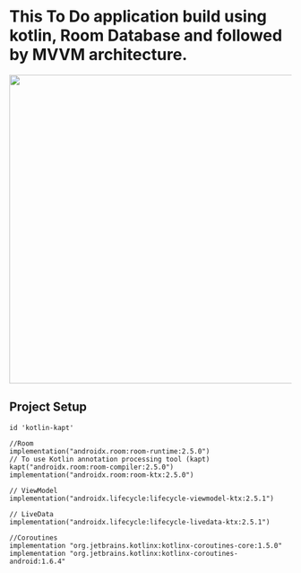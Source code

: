 # This To Do application build using kotlin, Room Database and followed by MVVM architecture.

<img src="https://github.com/ArjunGupta08/To-Do-MVVM-Kotlin/assets/85922120/e2837788-d2d8-4a39-a9af-6aa1279cd29a" width="550">

## Project Setup

    id 'kotlin-kapt'

    //Room
    implementation("androidx.room:room-runtime:2.5.0")
    // To use Kotlin annotation processing tool (kapt)
    kapt("androidx.room:room-compiler:2.5.0")
    implementation("androidx.room:room-ktx:2.5.0")

    // ViewModel
    implementation("androidx.lifecycle:lifecycle-viewmodel-ktx:2.5.1")

    // LiveData
    implementation("androidx.lifecycle:lifecycle-livedata-ktx:2.5.1")

    //Coroutines   
    implementation "org.jetbrains.kotlinx:kotlinx-coroutines-core:1.5.0"
    implementation "org.jetbrains.kotlinx:kotlinx-coroutines-android:1.6.4"

